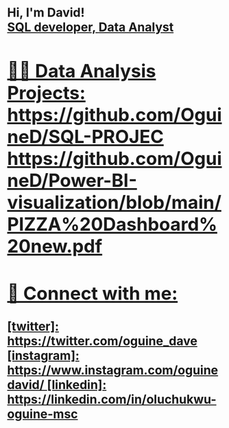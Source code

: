 <h1>Hi, I'm David! <br/><a href="https://github.com/oguineD">SQL developer, <a href="www.linkedin.com/in/oluchukwu-oguine-msc-7a5ba22a3">Data Analyst

<h2>👨‍💻 Data Analysis Projects: https://github.com/OguineD/SQL-PROJEC
https://github.com/OguineD/Power-BI-visualization/blob/main/PIZZA%20Dashboard%20new.pdf

<h2> 🤳 Connect with me:</h2>
[twitter]: https://twitter.com/oguine_dave
[instagram]: https://www.instagram.com/oguinedavid/
[linkedin]: https://linkedin.com/in/oluchukwu-oguine-msc

<!--
**joshmadakor1/joshmadakor1** is a ✨ _special_ ✨ repository because its `README.md` (this file) appears on your GitHub profile.

Here are some ideas to get you started:

- 🔭 I’m currently working on ...
- 🌱 I’m currently learning ...
- 👯 I’m looking to collaborate on ...
- 🤔 I’m looking for help with ...
- 💬 Ask me about ...
- 📫 How to reach me: ...
- 😄 Pronouns: ...
- ⚡ Fun fact: ...
-->

<!---
OguineD/OguineD is a ✨ special ✨ repository because its `README.md` (this file) appears on your GitHub profile.
You can click the Preview link to take a look at your changes.
--->
